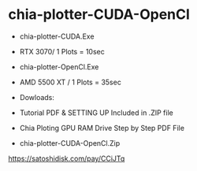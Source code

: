 # chia-plotter-CUDA-OpenCl


+ chia-plotter-CUDA.Exe
+ RTX 3070/ 1 Plots = 10sec

+ chia-plotter-OpenCl.Exe
+ AMD 5500 XT / 1 Plots = 35sec

+ Dowloads:
+ Tutorial PDF & SETTING UP Included in .ZIP file
+ Chia Ploting GPU RAM Drive Step by Step PDF File
+ chia-plotter-CUDA-OpenCl.Zip

https://satoshidisk.com/pay/CCiJTq
